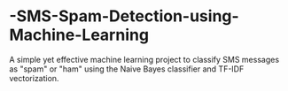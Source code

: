 # -SMS-Spam-Detection-using-Machine-Learning
A simple yet effective machine learning project to classify SMS messages as "spam" or "ham" using the Naive Bayes classifier and TF-IDF vectorization.
